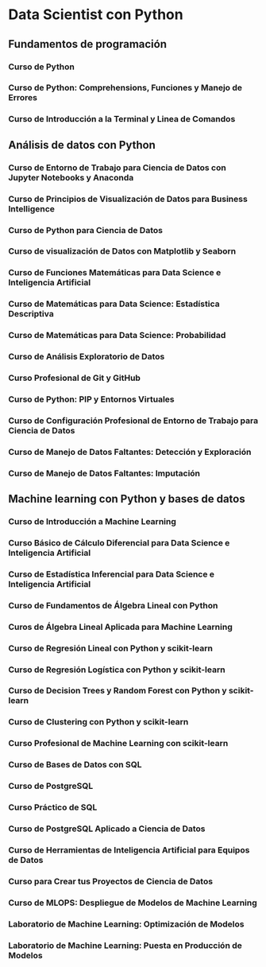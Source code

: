 # Data Scientist con Python

## Fundamentos de programación

### Curso de Python

### Curso de Python: Comprehensions, Funciones y Manejo de Errores

### Curso de Introducción a la Terminal y Linea de Comandos

## Análisis de datos con Python

### Curso de Entorno de Trabajo para Ciencia de Datos con Jupyter Notebooks y Anaconda

### Curso de Principios de Visualización de Datos para Business Intelligence

### Curso de Python para Ciencia de Datos

### Curso de visualización de Datos con Matplotlib y Seaborn

### Curso de Funciones Matemáticas para Data Science e Inteligencia Artificial

### Curso de Matemáticas para Data Science: Estadística Descriptiva

### Curso de Matemáticas para Data Science: Probabilidad

### Curso de Análisis Exploratorio de Datos

### Curso Profesional de Git y GitHub

### Curso de Python: PIP y Entornos Virtuales

### Curso de Configuración Profesional de Entorno de Trabajo para Ciencia de Datos

### Curso de Manejo de Datos Faltantes: Detección y Exploración

### Curso de Manejo de Datos Faltantes: Imputación

## Machine learning con Python y bases de datos

### Curso de Introducción a Machine Learning

### Curso Básico de Cálculo Diferencial para Data Science e Inteligencia Artificial

### Curso de Estadística Inferencial para Data Science e Inteligencia Artificial

### Curso de Fundamentos de Álgebra Lineal con Python

### Curos de Álgebra Lineal Aplicada para Machine Learning

### Curso de Regresión Lineal con Python y scikit-learn

### Curso de Regresión Logística con Python y scikit-learn

### Curso de Decision Trees y Random Forest con Python y scikit-learn

### Curso de Clustering con Python y scikit-learn

### Curso Profesional de Machine Learning con scikit-learn

### Curso de Bases de Datos con SQL

### Curso de PostgreSQL

### Curso Práctico de SQL

### Curso de PostgreSQL Aplicado a Ciencia de Datos

### Curso de Herramientas de Inteligencia Artificial para Equipos de Datos

### Curso para Crear tus Proyectos de Ciencia de Datos

### Curso de MLOPS: Despliegue de Modelos de Machine Learning

### Laboratorio de Machine Learning: Optimización de Modelos

### Laboratorio de Machine Learning: Puesta en Producción de Modelos
